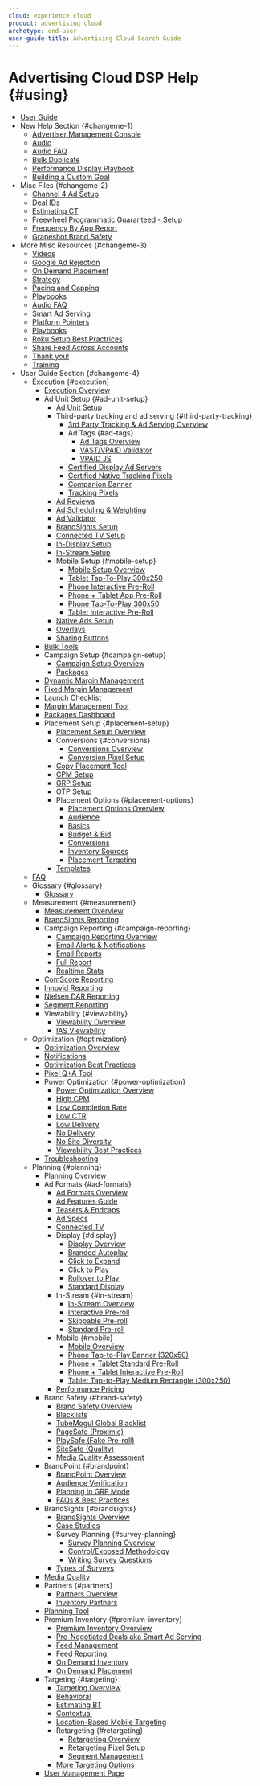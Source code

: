 ```yaml
---
cloud: experience cloud
product: advertising cloud
archetype: end-user
user-guide-title: Advertising Cloud Search Guide
---
```


# Advertising Cloud DSP Help {#using}
<!-- why &num;using? needs to be "dsp-using" or something -->

+ [User Guide](misc-not-in-toc/user-guide.md)
+ New Help Section {#changeme-1}
  + [Advertiser Management Console](misc-not-in-toc/new/advertiser-management-console.md)
  + [Audio](misc-not-in-toc/new/audio.md)
  + [Audio FAQ](misc-not-in-toc/new/audio/audio-faq.md)
  + [Bulk Duplicate](misc-not-in-toc/new/bulk-duplicate.md)
  + [Performance Display Playbook](misc-not-in-toc/new/performance-display-playbook.md)
  + [Building a Custom Goal](misc-not-in-toc/new/performance-display-playbook/building-a-custom-goal.md)
+ Misc Files {#changeme-2}
  + [Channel 4 Ad Setup](misc-not-in-toc/channel4.md)
  + [Deal IDs](misc-not-in-toc/deal-ids.md)
  + [Estimating CT](misc-not-in-toc/estimating-ct.md)
  + [Freewheel Programmatic Guaranteed - Setup](misc-not-in-toc/freewheel-programmatic-guaranteed-setup.md)
  + [Frequency By App Report](misc-not-in-toc/frequency-by-app-report.md)
  + [Grapeshot Brand Safety](misc-not-in-toc/grapeshot-brand-safety.md)
+ More Misc Resources {#changeme-3}
  + [Videos](misc-not-in-toc/page-id-1273.md)
  + [Google Ad Rejection](misc-not-in-toc/page-id-3605.md)
  + [On Demand Placement](misc-not-in-toc/page-id-4767.md)
  + [Strategy](misc-not-in-toc/page-id-5177.md)
  + [Pacing and Capping](misc-not-in-toc/page-id-6978.md)
  + [Playbooks](misc-not-in-toc/page-id-7499.md)
  + [Audio FAQ](misc-not-in-toc/page-id-7624.md)
  + [Smart Ad Serving](misc-not-in-toc/page-id-7700.md)
  + [Platform Pointers](misc-not-in-toc/platform-pointers.md)
  + [Playbooks](misc-not-in-toc/playbooks.md)
  + [Roku Setup Best Practrices](misc-not-in-toc/roku-best-practices.md)
  + [Share Feed Across Accounts](misc-not-in-toc/share-feed-across-accounts.md)
  + [Thank you!](misc-not-in-toc/thank.md)
  + [Training](misc-not-in-toc/training.md)
+ User Guide Section {#changeme-4}
  + Execution {#execution}
    + [Execution Overview](execution.md)
    + Ad Unit Setup {#ad-unit-setup}
      + [Ad Unit Setup](execution/ad-unit-setup.md)
      + Third-party tracking and ad serving {#third-party-tracking}
        + [3rd Party Tracking & Ad Serving Overview](execution/ad-unit-setup/3rd-party-tracking-adserving.md)
        + Ad Tags {#ad-tags}
          + [Ad Tags Overview](execution/ad-unit-setup/3rd-party-tracking-adserving/ad-tags.md)
          + [VAST/VPAID Validator](execution/ad-unit-setup/3rd-party-tracking-adserving/ad-tags/vastvpaid-validator.md)
          + [VPAID JS](execution/ad-unit-setup/3rd-party-tracking-adserving/ad-tags/vpaid-js.md)
        + [Certified Display Ad Servers](execution/ad-unit-setup/3rd-party-tracking-adserving/certified-display-ad-servers.md)
        + [Certified Native Tracking Pixels](execution/ad-unit-setup/3rd-party-tracking-adserving/certified-native-tracking-pixels.md)
        + [Companion Banner](execution/ad-unit-setup/3rd-party-tracking-adserving/companion-banner.md)
        + [Tracking Pixels](execution/ad-unit-setup/3rd-party-tracking-adserving/tracking-pixels.md)
      + [Ad Reviews](execution/ad-unit-setup/ad-reviews.md)
      + [Ad Scheduling & Weighting](execution/ad-unit-setup/ad-scheduling-weighting.md)
      + [Ad Validator](execution/ad-unit-setup/ad-validator.md)
      + [BrandSights Setup](execution/ad-unit-setup/brandsights-setup.md)
      + [Connected TV Setup](execution/ad-unit-setup/connected-tv-setup.md)
      + [In-Display Setup](execution/ad-unit-setup/in-display-setup.md)
      + [In-Stream Setup](execution/ad-unit-setup/in-stream-setup.md)
      + Mobile Setup {#mobile-setup}
        + [Mobile Setup Overview](execution/ad-unit-setup/mobile-setup.md)
        + [Tablet Tap-To-Play 300x250](execution/ad-unit-setup/mobile-setup/mobile-app-ctp.md)
        + [Phone Interactive Pre-Roll](execution/ad-unit-setup/mobile-setup/mobile-app-interactive.md)
        + [Phone + Tablet App Pre-Roll](execution/ad-unit-setup/mobile-setup/mobile-app-pr.md)
        + [Phone Tap-To-Play 300x50](execution/ad-unit-setup/mobile-setup/mobile-web-ctp.md)
        + [Tablet Interactive Pre-Roll](execution/ad-unit-setup/mobile-setup/tablet-app-interactive.md)
      + [Native Ads Setup](execution/ad-unit-setup/native-setup.md)
      + [Overlays](execution/ad-unit-setup/overlay.md)
      + [Sharing Buttons](execution/ad-unit-setup/sharing-buttons.md)
    + [Bulk Tools](execution/bulk-tools.md)
    + Campaign Setup {#campaign-setup}
      + [Campaign Setup Overview](execution/campaign-setup.md)
      + [Packages](execution/campaign-setup/packages.md)
    + [Dynamic Margin Management](execution/dynamicmargin.md)
    + [Fixed Margin Management](execution/fixedmargin.md)
    + [Launch Checklist](execution/launch-checklist.md)
    + [Margin Management Tool](execution/margin-management-tool.md)
    + [Packages Dashboard](execution/packages-dashboard.md)
    + Placement Setup {#placement-setup}
      + [Placement Setup Overview](execution/placement-setup.md)
      + Conversions {#conversions}
        + [Conversions Overview](execution/placement-setup/conversions.md)
        + [Conversion Pixel Setup](execution/placement-setup/conversions/conversion-pixel-setup.md)
      + [Copy Placement Tool](execution/placement-setup/copy-placement-tool.md)
      + [CPM Setup](execution/placement-setup/cpm-setup.md)
      + [GRP Setup](execution/placement-setup/grp-setup.md)
      + [OTP Setup](execution/placement-setup/otp-setup.md)
      + Placement Options {#placement-options}
        + [Placement Options Overview](execution/placement-setup/placement-options.md)
        + [Audience](execution/placement-setup/placement-options/audience.md)
        + [Basics](execution/placement-setup/placement-options/basics.md)
        + [Budget & Bid](execution/placement-setup/placement-options/budget-bid.md)
        + [Conversions](execution/placement-setup/conversions.md)
        + [Inventory Sources](execution/placement-setup/placement-options/inventory-sources.md)
        + [Placement Targeting](execution/placement-setup/placement-options/placement-targeting.md)
      + [Templates](execution/placement-setup/templates.md)
  + [FAQ](faq.md)
  + Glossary {#glossary}
    + [Glossary](glossary.md)
  + Measurement {#measurement}
    + [Measurement Overview](measurement.md)
    + [BrandSights Reporting](measurement/brandsights-reporting.md)
    + Campaign Reporting {#campaign-reporting}
      + [Campaign Reporting Overview](measurement/campaign-reporting.md)
      + [Email Alerts & Notifications](measurement/campaign-reporting/email-alerts-notifications.md)
      + [Email Reports](measurement/campaign-reporting/email-reports.md)
      + [Full Report](measurement/campaign-reporting/full-report.md)
      + [Realtime Stats](measurement/campaign-reporting/realtime-stats.md)
    + [ComScore Reporting](measurement/comscore-vce.md)
    + [Innovid Reporting](measurement/innovid-reporting.md)
    + [Nielsen DAR Reporting](measurement/nielsen-ocr-reporting.md)
    + [Segment Reporting](measurement/segment-reporting.md)
    + Viewability {#viewability}
      + [Viewability Overview](measurement/viewability.md)
      + [IAS Viewability](measurement/viewability/ias-integration.md)
  + Optimization {#optimization}
    + [Optimization Overview](optimization.md)
    + [Notifications](optimization/notifications.md)
    + [Optimization Best Practices](optimization/optimization-goals.md)
    + [Pixel Q+A Tool](optimization/pixel-qa-tool.md)
    + Power Optimization {#power-optimization}
      + [Power Optimization Overview](optimization/power-optimization.md)
      + [High CPM](optimization/power-optimization/high-cpm.md)
      + [Low Completion Rate](optimization/power-optimization/low-completion-rate.md)
      + [Low CTR](optimization/power-optimization/low-ctr.md)
      + [Low Delivery](optimization/power-optimization/low-delivery.md)
      + [No Delivery](optimization/power-optimization/no-delivery.md)
      + [No Site Diversity](optimization/power-optimization/no-site-diversity.md)
      + [Viewability Best Practices](optimization/power-optimization/viewability-best-practices.md)
    + [Troubleshooting](optimization/troubleshooting.md)
  + Planning {#planning}
    + [Planning Overview](planning.md)
    + Ad Formats {#ad-formats}
      + [Ad Formats Overview](planning/ad-formats.md)
      + [Ad Features Guide](planning/ad-formats/ad-features-guide.md)
      + [Teasers & Endcaps](planning/ad-formats/ad-features-guide/teasers-endcaps.md)
      + [Ad Specs](https://www.tubemogul.com/ad-specs/?_ga=2.221878747.2139012425.1576094514-863847125.1574735909)
      + [Connected TV](planning/ad-formats/connected-tv.md)
      + Display {#display}
        + [Display Overview](planning/ad-formats/in-display.md)
        + [Branded Autoplay](planning/ad-formats/in-display/branded-autoplay.md)
        + [Click to Expand](planning/ad-formats/in-display/click-to-expand.md)
        + [Click to Play](planning/ad-formats/in-display/click-to-play.md)
        + [Rollover to Play](planning/ad-formats/in-display/rollover-to-play.md)
        + [Standard Display](planning/ad-formats/in-display/standard-display.md)
      + In-Stream {#in-stream}
        + [In-Stream Overview](planning/ad-formats/in-stream.md)
        + [Interactive Pre-roll](planning/ad-formats/in-stream/interactive-pre-roll.md)
        + [Skippable Pre-roll](planning/ad-formats/in-stream/skippable-pre-roll.md)
        + [Standard Pre-roll](planning/ad-formats/in-stream/standard-pre-roll.md)
      + Mobile {#mobile}
        + [Mobile Overview](planning/ad-formats/mobile.md)
        + [Phone Tap-to-Play Banner (320x50)](planning/ad-formats/mobile/mobile-app-ctp.md)
        + [Phone + Tablet Standard Pre-Roll](planning/ad-formats/mobile/mobile-app-pr.md)
        + [Phone + Tablet Interactive Pre-Roll](planning/ad-formats/mobile/mobile-interactive-pr.md)
        + [Tablet Tap-to-Play Medium Rectangle (300x250)](planning/ad-formats/mobile/mobile-web-ctp.md)
      + [Performance Pricing](planning/ad-formats/performance-pricing.md)
    + Brand Safety {#brand-safety}
      + [Brand Safety Overview](planning/brand-safety.md)
      + [Blacklists](planning/brand-safety/blacklists.md)
      + [TubeMogul Global Blacklist](planning/brand-safety/blacklists/tubemogul-global-blacklist.md)
      + [PageSafe (Proximic)](planning/brand-safety/pagesafe-proximic.md)
      + [PlaySafe (Fake Pre-roll)](planning/brand-safety/playsafe-fake-pre-roll.md)
      + [SiteSafe (Quality)](planning/brand-safety/sitesafe-quality.md)
      + [Media Quality Assessment](planning/brand-safety/viewability-audit.md)
    + BrandPoint {#brandpoint}
      + [BrandPoint Overview](planning/brandpoint.md)
      + [Audience Verification](planning/brandpoint/audience-verification.md)
      + [Planning in GRP Mode](planning/brandpoint/buying-in-cost-per-point.md)
      + [FAQs & Best Practices](planning/brandpoint/faqs-best-practices.md)
    + BrandSights {#brandsights}
      + [BrandSights Overview](planning/brandsights.md)
      + [Case Studies](planning/brandsights/case-studies.md)
      + Survey Planning {#survey-planning}
        + [Survey Planning Overview](planning/brandsights/survey-planning.md)
        + [Control/Exposed Methodology](planning/brandsights/survey-planning/controlexposed-methodology.md)
        + [Writing Survey Questions](planning/brandsights/survey-planning/writing-survey-questions.md)
      + [Types of Surveys](planning/brandsights/types-surveys.md)
    + [Media Quality](planning/media-quality.md)
    + Partners {#partners}
      + [Partners Overview](planning/partners.md)
      <!-- No text in file --> <!-- + [Ad Serving](planning/partners/ad-serving.md) -->
      <!-- No text in file --> <!-- + [Data Partners](planning/partners/data-partners.md) -->
      + [Inventory Partners](planning/partners/inventory-partners.md)
      <!-- No text in file --> <!-- + [Measurement Partners](planning/partners/measurement-partners.md) -->
    + [Planning Tool](planning/planning-tool-beta.md)
    + Premium Inventory {#premium-inventory}
      + [Premium Inventory Overview](planning/private-inventory.md)
      + [Pre-Negotiated Deals aka Smart Ad Serving](planning/private-inventory/brandaccess.md)
      + [Feed Management](planning/private-inventory/brandaccess/feed-management.md)
      + [Feed Reporting](planning/private-inventory/feeds-reporting.md)
      + [On Demand Inventory](planning/private-inventory/on-demand-inventory.md)
      + [On Demand Placement](planning/private-inventory/on-demand-inventory/on-demand-placement.md)
    + Targeting {#targeting}
      + [Targeting Overview](planning/targeting.md)
      + [Behavioral](planning/targeting/behavioral.md)
      + [Estimating BT](planning/targeting/behavioral/estimating-bt.md)
      + [Contextual](planning/targeting/contextual.md)
      + [Location-Based Mobile Targeting](planning/targeting/factual-geo-targeting.md)
      + Retargeting {#retargeting}
        + [Retargeting Overview](planning/targeting/retargeting.md)
        + [Retargeting Pixel Setup](planning/targeting/retargeting/retargeting-pixel-setup.md)
        + [Segment Management](planning/targeting/retargeting/segment-management.md)
      + [More Targeting Options](planning/targeting/targeting-options.md)
    + [User Management Page](planning/user-management-page.md)
